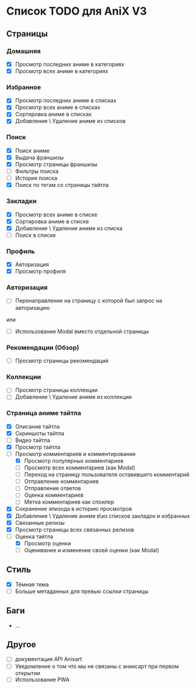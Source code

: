 # Список TODO для AniX V3

## Страницы

### Домашняя

- [X] Просмотр последних аниме в категориях
- [X] Просмотр всех аниме в категориях

### Избранное

- [X] Просмотр последних аниме в списках
- [X] Просмотр всех аниме в списках
- [X] Сортировка аниме в списках
- [X] Добавление \ Удаление аниме из списков

### Поиск

- [X] Поиск аниме
- [X] Выдача франшизы
- [X] Просмотр страницы франшизы
- [ ] Фильтры поиска
- [ ] История поиска
- [X] Поиск по тегам со страницы тайтла

### Закладки

- [X] Просмотр всех аниме в списке
- [X] Сортировка аниме в списке
- [X] Добавление \ Удаление аниме из списка
- [ ] Поиск в списке

### Профиль

- [X] Авторизация
- [X] Просмотр профиля

### Авторизация

- [ ] Перенаправление на страницу с которой был запрос на авторизацию

или

- [ ] Использование Modal вместо отдельной страницы

### Рекомендации (Обзор)

- [ ] Просмотр страницы рекомендаций

### Коллекции

- [ ] Просмотр страницы коллекции
- [ ] Добавление \ Удаление аниме из коллекции

### Страница аниме тайтла

- [X] Описание тайтла
- [X] Скриншоты тайтла
- [ ] Видео тайтла
- [X] Просмотр тайтла
- [ ] Просмотр комментариев и комментирование
  - [X] Просмотр популярных комментариев
  - [ ] Просмотр всех комментариев (как Modal)
  - [ ] Переход на страницу пользователя оставившего комментарий
  - [ ] Отправление комментариев
  - [ ] Отправление ответов
  - [ ] Оценка комментариев
  - [ ] Метка комментариев как споилер
- [X] Сохранение эпизода в историю просмотров
- [X] Добавление \ Удаление аниме в\из списков закладок и избранных
- [X] Связанные релизы
- [X] Просмотр страницы всех связанных релизов
- [ ] Оценка тайтла
  - [X] Просмотр оценки
  - [ ] Оценивание и изменение своей оценки (как Modal)

## Стиль

- [X] Тёмная тема
- [ ] Больше метаданных для превью ссылки страницы

## Баги

- ...

## Другое

- [ ] документация API Anixart
- [ ] Уведомление о том что мы не связаны с аниксарт при первом открытии
- [ ] Использование PWA
